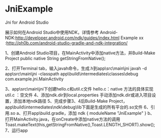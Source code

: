 # JniExample
Jni for Android Studio

展示如何在Android Studio中使用NDK，详情参考
  Android-NDK:http://developer.android.com/ndk/guides/index.html
  Example xx :http://ph0b.com/android-studio-gradle-and-ndk-integration/
  
1、创建Android Studio项目，在MainActivity中添加native方法，并Build-Make Project
  public native String getStringFromNative();

2、打开Terminal tab，输入javah命令，生成.h到app\src\main\jni
  javah -d app\src\main\jni -classpath app\build\intermediates\classes\debug com.example.jni.MainActivity

3、app\src\main\jni下创建hello.c和util.c文件
  hello.c：native 方法的具体实现
  util.c ：空文件
4、添加ndk.dir到local.properties
  手动添加ndk.dir或进入项目设置，添加本地ndk路径
5、完成步骤3、4后Build-Make Project，app\build\intermediates\ndk\debug\lib下面是生成的所有平台的.so文件
6、引用.so
    a、打开app\build.gradle，添加
      ndk {
            moduleName "JniExample"
          }
    b、打开MainActivity.java，在onCreate中添加native方法的调用
      Toast.makeText(this,getStringFromNative(),Toast.LENGTH_SHORT).show();
7、运行app
